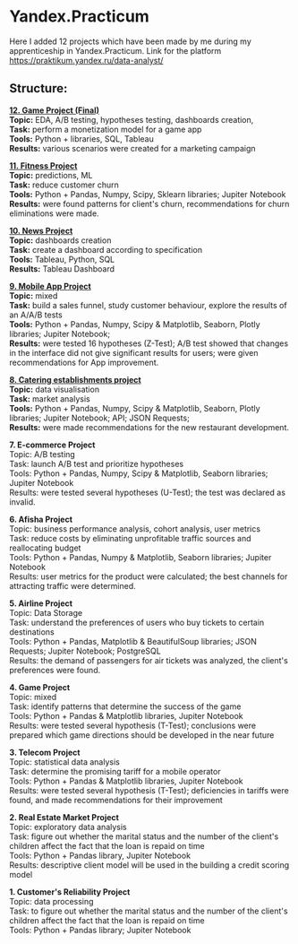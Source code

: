 # Yandex.Practicum
 Here I added 12 projects which have been made by me during my apprenticeship in Yandex.Practicum. 
 Link for the platform https://praktikum.yandex.ru/data-analyst/

## Structure:

**[12. Game Project (Final)](12.%20Game%20Project%20(Final)/README.md)** <br />
**Topic:** EDA, A/B testing, hypotheses testing, dashboards creation,<br />
**Task:** perform a monetization model for a game app<br />
**Tools:** Python + libraries, SQL, Tableau<br />
**Results:** various scenarios were created for a marketing campaign<br />

**[11. Fitness Project](/11.%20Fitness%20Project/README.md)** <br />
**Topic:** predictions, ML<br />
**Task:** reduce customer churn<br />
**Tools:** Python + Pandas, Numpy, Scipy, Sklearn libraries; Jupiter Notebook<br />
**Results:** were found patterns for client's churn, recommendations for churn eliminations were made.<br />

**[10. News Project](/10.%20News%20Project/README.md)** <br />
**Topic:** dashboards creation<br />
**Task:** create a dashboard according to specification<br />
**Tools:** Tableau, Python, SQL <br />
**Results:** Tableau Dashboard<br />

**[9. Mobile App Project](/9.%20Mobile%20App%20Project/README.md)** <br />
**Topic:** mixed<br />
**Task:** build a sales funnel, study customer behaviour, explore the results of an A/A/B tests<br />
**Tools:** Python + Pandas, Numpy, Scipy & Matplotlib, Seaborn, Plotly libraries; Jupiter Notebook;<br />
**Results:** were tested 16 hypotheses (Z-Test); A/B test showed that changes in the interface did not give significant results for users; were given recommendations for App improvement.<br />

**[8. Catering establishments project](/8.%20Catering%20establishments%20project/README.md)** <br />
**Topic:** data visualisation<br />
**Task:** market analysis<br />
**Tools:** Python + Pandas, Numpy, Scipy & Matplotlib, Seaborn, Plotly libraries; Jupiter Notebook; API; JSON Requests;<br />
**Results:** were made recommendations for the new restaurant development.<br />

**7. E-commerce Project**<br />
Topic: A/B testing<br />
Task: launch A/B test and prioritize hypotheses<br />
Tools: Python + Pandas, Numpy, Scipy & Matplotlib, Seaborn libraries; Jupiter Notebook<br />
Results: were tested several hypotheses (U-Test); the test was declared as invalid.<br />

**6. Afisha Project**<br />
Topic: business performance analysis, cohort analysis, user metrics<br />
Task: reduce costs by eliminating unprofitable traffic sources and reallocating budget<br />
Tools: Python + Pandas, Numpy & Matplotlib, Seaborn libraries; Jupiter Notebook<br />
Results: user metrics for the product were calculated; the best channels for attracting traffic were determined.<br />

**5. Airline Project**<br />
Topic: Data Storage<br />
Task: understand the preferences of users who buy tickets to certain destinations<br />
Tools: Python + Pandas, Matplotlib & BeautifulSoup libraries; JSON Requests; Jupiter Notebook; PostgreSQL<br />
Results: the demand of passengers for air tickets was analyzed, the client's preferences were found.<br />

**4. Game Project**<br />
Topic: mixed<br />
Task: identify patterns that determine the success of the game<br />
Tools: Python + Pandas & Matplotlib libraries, Jupiter Notebook<br />
Results: were tested several hypothesis (T-Test); conclusions were prepared which game directions should be developed in the near future<br />

**3. Telecom Project**<br />
Topic: statistical data analysis<br />
Task: determine the promising tariff for a mobile operator<br />
Tools: Python + Pandas & Matplotlib libraries, Jupiter Notebook<br />
Results: were tested several hypothesis (T-Test); deficiencies in tariffs were found, and made recommendations for their improvement<br />

**2. Real Estate Market Project**<br />
Topic: exploratory data analysis<br />
Task: figure out whether the marital status and the number of the client's children affect the fact that the loan is repaid on time<br />
Tools: Python + Pandas library, Jupiter Notebook<br />
Results: descriptive client model will be used in the building a credit scoring model<br />

**1. Customer's Reliability Project**<br />
Topic: data processing<br />
Task: to figure out whether the marital status and the number of the client's children affect the fact that the loan is repaid on time<br />
Tools: Python + Pandas library; Jupiter Notebook<br />

